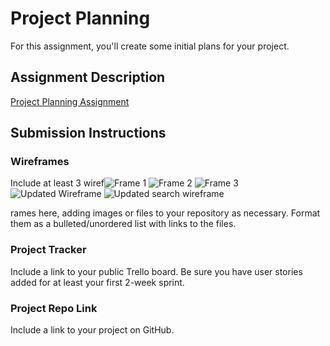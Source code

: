 # Project Planning
For this assignment, you'll create some initial plans for your project.

## Assignment Description
[Project Planning Assignment](https://education.launchcode.org/liftoff/modules/assignments/project-planning)

## Submission Instructions

### Wireframes

Include at least 3 wiref![Frame 1](https://user-images.githubusercontent.com/93269467/150170118-a948aad9-d440-4ebb-b380-08e1184d0ccb.jpg)
![Frame 2](https://user-images.githubusercontent.com/93269467/150170120-8e53e3fd-6a29-4e9b-8636-e2e8c96bd118.jpg)
![Frame 3](https://user-images.githubusercontent.com/93269467/150170121-cf1d6365-a0e7-4c7b-b530-b3bd17b676c6.jpg)
![Updated Wireframe](https://user-images.githubusercontent.com/93269467/150170818-99becfc6-66aa-4ead-a828-dc5f5b2c1dcd.jpg)
![Updated search wireframe](https://user-images.githubusercontent.com/93269467/150170822-e800f9f5-3a09-4652-8474-bb771731f4c5.jpg)


rames here, adding images or files to your repository as necessary. Format them as a bulleted/unordered list with links to the files.

### Project Tracker

Include a link to your public Trello board. Be sure you have user stories added for at least your first 2-week sprint.

### Project Repo Link

Include a link to your project on GitHub.
